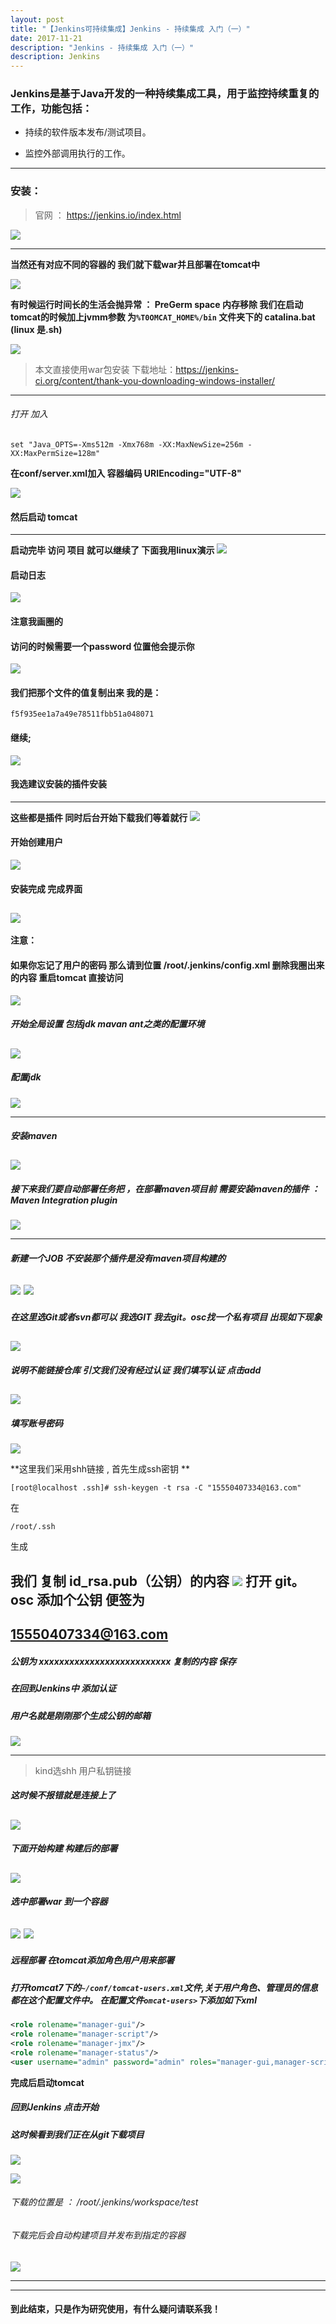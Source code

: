 ```yaml
---
layout: post
title: "【Jenkins可持续集成】Jenkins - 持续集成 入门（一）"
date: 2017-11-21 
description: "Jenkins - 持续集成 入门（一）"
description: Jenkins
--- 
```


  

### Jenkins是基于Java开发的一种持续集成工具，用于监控持续重复的工作，功能包括：
* 持续的软件版本发布/测试项目。

* 监控外部调用执行的工作。
------------------------
### 安装：
>官网 ： https://jenkins.io/index.html

[![](http://4315e09a.wiz03.com/share/resources/a24925ba-9e8f-4e24-bec1-643b4016d1e4/index_files/51371bd1-320c-4edd-9433-75a9d56625a9.png)](http://4315e09a.wiz03.com/share/resources/a24925ba-9e8f-4e24-bec1-643b4016d1e4/index_files/51371bd1-320c-4edd-9433-75a9d56625a9.png)

-------------------------------------------------------------------------------------------------------

**当然还有对应不同的容器的 我们就下载war并且部署在tomcat中**

![](http://4315e09a.wiz03.com/share/resources/a24925ba-9e8f-4e24-bec1-643b4016d1e4/index_files/adc67354-ffd5-4da7-87a2-d82e87ec3d2a.png)

**有时候运行时间长的生活会抛异常 ： PreGerm space 内存移除  我们在启动tomcat的时候加上jvmm参数
为``%T0OMCAT_HOME%/bin`` 文件夹下的 catalina.bat (linux  是.sh)**

![](http://4315e09a.wiz03.com/share/resources/a24925ba-9e8f-4e24-bec1-643b4016d1e4/index_files/792c36f6-1156-44f9-8529-0b1244474d0e.png)
>本文直接使用war包安装 下载地址：https://jenkins-ci.org/content/thank-you-downloading-windows-installer/
-------------------------------------------------------------------------------------------------------
###### 打开 加入

```
set "Java_OPTS=-Xms512m -Xmx768m -XX:MaxNewSize=256m -XX:MaxPermSize=128m"
```

**在conf/server.xml加入 容器编码  URIEncoding="UTF-8"**

![](http://4315e09a.wiz03.com/share/resources/a24925ba-9e8f-4e24-bec1-643b4016d1e4/index_files/0.882891870219132.png)

#### 然后启动 tomcat  
-------------------------------------------------------------------------------------------------------
**启动完毕 访问 项目 就可以继续了 下面我用linux演示**
![](http://4315e09a.wiz03.com/share/resources/a24925ba-9e8f-4e24-bec1-643b4016d1e4/index_files/1bcdc6ce-2c80-4c27-b53d-90cb33607167.png)
#### 启动日志
![](http://4315e09a.wiz03.com/share/resources/a24925ba-9e8f-4e24-bec1-643b4016d1e4/index_files/c8a1cf8c-6fe3-433b-ac0c-d96617479253.png)
#### 注意我画圈的 

#### 访问的时候需要一个password  位置他会提示你
![](http://4315e09a.wiz03.com/share/resources/a24925ba-9e8f-4e24-bec1-643b4016d1e4/index_files/3563e9df-c20d-440d-9d6d-935d800cde6d.png)
#### 我们把那个文件的值复制出来  我的是：

``
f5f935ee1a7a49e78511fbb51a048071
``
#### 继续;
![](http://4315e09a.wiz03.com/share/resources/a24925ba-9e8f-4e24-bec1-643b4016d1e4/index_files/d3d7aa70-65eb-43bb-a902-77e7cb474ad0.jpg)
#### 我选建议安装的插件安装
-------------------------------------------------------------------------------------------------------
**这些都是插件  同时后台开始下载我们等着就行**
![](http://4315e09a.wiz03.com/share/resources/a24925ba-9e8f-4e24-bec1-643b4016d1e4/index_files/dd65eb05-8bcc-4365-9a16-6ba3cf70ce96.png)
#### 开始创建用户
![](http://4315e09a.wiz03.com/share/resources/a24925ba-9e8f-4e24-bec1-643b4016d1e4/index_files/79ec3fbd-1cac-4d4b-a303-45716411db9b.png)
####  安装完成  完成界面

 [![](http://4315e09a.wiz03.com/share/resources/a24925ba-9e8f-4e24-bec1-643b4016d1e4/index_files/abe506a0-ba4c-4114-b535-0f107a5e8428.png)](http://4315e09a.wiz03.com/share/resources/a24925ba-9e8f-4e24-bec1-643b4016d1e4/index_files/abe506a0-ba4c-4114-b535-0f107a5e8428.png)
-------------------------------------------------------------------------------------------------------
**注意：**
####  如果你忘记了用户的密码 那么请到位置  /root/.jenkins/config.xml  删除我圈出来的内容  重启tomcat 直接访问
 ![](http://4315e09a.wiz03.com/share/resources/a24925ba-9e8f-4e24-bec1-643b4016d1e4/index_files/2448e422-6a28-4517-97cb-63f3c388e31d.png)
 ##### 开始全局设置 包括jdk mavan ant之类的配置环境
[![](http://4315e09a.wiz03.com/share/resources/a24925ba-9e8f-4e24-bec1-643b4016d1e4/index_files/5d829494-d1f2-4eb1-918d-66aee782e93c.png)](http://4315e09a.wiz03.com/share/resources/a24925ba-9e8f-4e24-bec1-643b4016d1e4/index_files/5d829494-d1f2-4eb1-918d-66aee782e93c.png)
-------------------------------------------------------------------------------------------------------
##### 配置jdk
[![](http://4315e09a.wiz03.com/share/resources/a24925ba-9e8f-4e24-bec1-643b4016d1e4/index_files/680f01ce-1f6a-434f-8535-f8b626706d9f.png)](http://4315e09a.wiz03.com/share/resources/a24925ba-9e8f-4e24-bec1-643b4016d1e4/index_files/680f01ce-1f6a-434f-8535-f8b626706d9f.png)

-------------------------------------------------------------------------------------------------------
##### 安装maven
[![](http://4315e09a.wiz03.com/share/resources/a24925ba-9e8f-4e24-bec1-643b4016d1e4/index_files/e3bd7693-18b4-4654-a6ae-335240bb2b6a.png)](http://4315e09a.wiz03.com/share/resources/a24925ba-9e8f-4e24-bec1-643b4016d1e4/index_files/e3bd7693-18b4-4654-a6ae-335240bb2b6a.png)
-------------------------------------------------------------------------------------------------------
#####  接下来我们要自动部署任务把 ，在部署maven项目前  需要安装maven的插件  ：Maven Integration plugin 
[![](http://4315e09a.wiz03.com/share/resources/a24925ba-9e8f-4e24-bec1-643b4016d1e4/index_files/a174f417-9f14-47c7-a0ea-4dc31162506c.png)](http://4315e09a.wiz03.com/share/resources/a24925ba-9e8f-4e24-bec1-643b4016d1e4/index_files/a174f417-9f14-47c7-a0ea-4dc31162506c.png)

--------------------------------------------------

#####  新建一个JOB  不安装那个插件是没有maven项目构建的
![](http://4315e09a.wiz03.com/share/resources/a24925ba-9e8f-4e24-bec1-643b4016d1e4/index_files/8b5266b4-ccae-493a-bdd2-65ba43b450d7.png)
[![](http://4315e09a.wiz03.com/share/resources/a24925ba-9e8f-4e24-bec1-643b4016d1e4/index_files/d6ce777e-f702-469d-83ab-cd402e3c1542.png)](http://4315e09a.wiz03.com/share/resources/a24925ba-9e8f-4e24-bec1-643b4016d1e4/index_files/d6ce777e-f702-469d-83ab-cd402e3c1542.png)
-------------------------------------------------------------------------------------------------------
#####  在这里选Git或者svn都可以 我选GIT 我去git。osc找一个私有项目  出现如下现象
[![](http://4315e09a.wiz03.com/share/resources/a24925ba-9e8f-4e24-bec1-643b4016d1e4/index_files/8db9ca02-7bb5-4b4c-8323-e8fbdcc9cb01.png)](http://4315e09a.wiz03.com/share/resources/a24925ba-9e8f-4e24-bec1-643b4016d1e4/index_files/8db9ca02-7bb5-4b4c-8323-e8fbdcc9cb01.png)
-------------------------------------------------------------------------------------------------------
#####  说明不能链接仓库 引文我们没有经过认证 我们填写认证  点击add
[![](http://4315e09a.wiz03.com/share/resources/a24925ba-9e8f-4e24-bec1-643b4016d1e4/index_files/ef6b1e01-3885-4b1e-93df-924626be9a48.png)](http://4315e09a.wiz03.com/share/resources/a24925ba-9e8f-4e24-bec1-643b4016d1e4/index_files/ef6b1e01-3885-4b1e-93df-924626be9a48.png)
-------------------------------------------------------------------------------------------------------
#####   填写账号密码
 ![](http://4315e09a.wiz03.com/share/resources/a24925ba-9e8f-4e24-bec1-643b4016d1e4/index_files/f153b4c9-c1ce-4514-96df-4a0cac17ea14.png) 

**这里我们采用shh链接 , 首先生成ssh密钥 **

```shell
[root@localhost .ssh]# ssh-keygen -t rsa -C "15550407334@163.com"
```

在

```shell
/root/.ssh
```

生成

 我们 复制 id_rsa.pub（公钥）的内容
![](http://4315e09a.wiz03.com/share/resources/a24925ba-9e8f-4e24-bec1-643b4016d1e4/index_files/52f7944d-b3d7-4469-8294-05dc184e5fe9.png)
打开 git。osc 添加个公钥 
便签为
---------------------------------------------------------------------------------------------------------
**15550407334@163.com**
--------------------------------------------------------------------------------------------------------

#####  公钥为 xxxxxxxxxxxxxxxxxxxxxxxxxx 复制的内容  保存

#####  在回到Jenkins中  添加认证

#####   用户名就是刚刚那个生成公钥的邮箱
![](http://4315e09a.wiz03.com/share/resources/a24925ba-9e8f-4e24-bec1-643b4016d1e4/index_files/ca7c5327-0c9d-41f0-89b8-0a57f6c71bc2.png)

----------------------------------------------------------------------------------------------------------------------
> kind选shh 用户私钥链接

##### 这时候不报错就是连接上了
 [![](http://4315e09a.wiz03.com/share/resources/a24925ba-9e8f-4e24-bec1-643b4016d1e4/index_files/6d512611-8dc5-4b4d-b5fd-f7948789d3e9.png)](http://4315e09a.wiz03.com/share/resources/a24925ba-9e8f-4e24-bec1-643b4016d1e4/index_files/6d512611-8dc5-4b4d-b5fd-f7948789d3e9.png)
------------------------------------------------------------------------------------------------------
##### 下面开始构建 构建后的部署
[![](http://4315e09a.wiz03.com/share/resources/a24925ba-9e8f-4e24-bec1-643b4016d1e4/index_files/d8ffd124-d7df-44db-85fb-20740403cf62.png)](http://4315e09a.wiz03.com/share/resources/a24925ba-9e8f-4e24-bec1-643b4016d1e4/index_files/d8ffd124-d7df-44db-85fb-20740403cf62.png)
---------------------------------------------------------------------------------------------------------
##### 选中部署war 到一个容器
![](http://4315e09a.wiz03.com/share/resources/a24925ba-9e8f-4e24-bec1-643b4016d1e4/index_files/clip_image0019d2dce2d-430e-4c26-996f-13399724a6cf.png)
[![](http://4315e09a.wiz03.com/share/resources/a24925ba-9e8f-4e24-bec1-643b4016d1e4/index_files/clip_image0019d2dce2d-430e-4c26-996f-13399724a6cf.png)](http://4315e09a.wiz03.com/share/resources/a24925ba-9e8f-4e24-bec1-643b4016d1e4/index_files/clip_image0019d2dce2d-430e-4c26-996f-13399724a6cf.png)
-------------------------------------------------------------------------------------------------------------------
##### 远程部署 在tomcat添加角色用户用来部署
##### 打开tomcat7下的``~/conf/tomcat-users.xml``文件,关于用户角色、管理员的信息都在这个配置文件中。   在配置文件``omcat-users>``下添加如下xml

```xml
<role rolename="manager-gui"/> 
<role rolename="manager-script"/>
<role rolename="manager-jmx"/> 
<role rolename="manager-status"/>
<user username="admin" password="admin" roles="manager-gui,manager-script,manager-jmx,manager-status"/>
```

**完成后启动tomcat**

##### 回到Jenkins 点击开始
##### 这时候看到我们正在从git下载项目

![](http://4315e09a.wiz03.com/share/resources/a24925ba-9e8f-4e24-bec1-643b4016d1e4/index_files/67448c95-ae15-498e-a4a6-36efceeadf1b.png)

![](http://4315e09a.wiz03.com/share/resources/a7f5677b-7a58-4e2c-a8eb-61d69ea507f0/index_files/0.7941991102388417.png)
###### 下载的位置是 ： /root/.jenkins/workspace/test
###### 下载完后会自动构建项目并发布到指定的容器
![](http://4315e09a.wiz03.com/share/resources/a24925ba-9e8f-4e24-bec1-643b4016d1e4/index_files/6f405743-a1fd-4467-8d88-08c4a0f0e936.png)

--------------------------------------------------------------------------------------------------------------------
------------------------------------------------------------------------------------------------------------------------
#### 到此结束，只是作为研究使用，有什么疑问请联系我！
